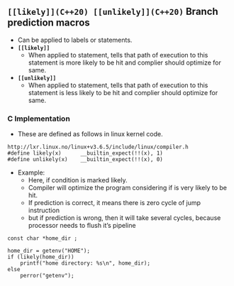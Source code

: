 ## `[[likely]](C++20) [[unlikely]](C++20)` Branch prediction macros
  - Can be applied to labels or statements.
  - **`[[likely]]`**
    - When applied to statement, tells that path of execution to this statement is more likely to be hit and complier should optimize for same.
  - **`[[unlikely]]`**
    - When applied to statement, tells that path of execution to this statement is less likely to be hit and complier should optimize for same.    
    
### C Implementation
  - These are defined as follows in linux kernel code.
```
http://lxr.linux.no/linux+v3.6.5/include/linux/compiler.h
#define likely(x)      __builtin_expect(!!(x), 1) 
#define unlikely(x)    __builtin_expect(!!(x), 0) 
```
  - Example:
    - Here, if condition is marked likely. 
    - Compiler will optimize the program considering if is very likely to be hit.
    - If prediction is correct, it means there is zero cycle of jump instruction
    - but if prediction is wrong, then it will take several cycles, because processor needs to flush it’s pipeline
```
const char *home_dir ; 

home_dir = getenv("HOME"); 
if (likely(home_dir))  
    printf("home directory: %s\n", home_dir); 
else
    perror("getenv"); 
```
